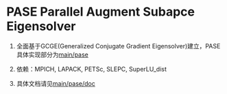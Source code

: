 # PASE Parallel Augment Subapce Eigensolver


1. 全面基于GCGE(Generalized Conjugate Gradient Eigensolver)建立，PASE具体实现部分为[main/pase](https://github.com/YangFaye99/PASE/tree/main/pase/doc)

2. 依赖：MPICH, LAPACK, PETSc, SLEPC, SuperLU_dist

3. 具体文档请见[main/pase/doc](https://github.com/YangFaye99/PASE/tree/main/pase/doc)
